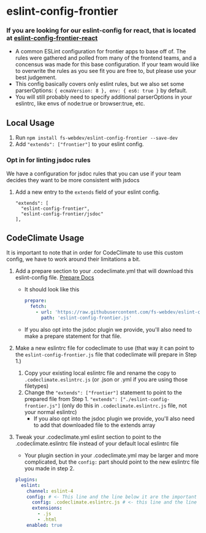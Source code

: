 # eslint-config-frontier

### If you are looking for our eslint-config for react, that is located at [eslint-config-frontier-react](https://github.com/fs-webdev/eslint-config-frontier-react)

- A common ESLint configuration for frontier apps to base off of. The rules were gathered and polled from
  many of the frontend teams, and a concensus was made for this base configuration. If your team would
  like to overwrite the rules as you see fit you are free to, but please use your best judgement.
- This config basically covers only eslint rules, but we also set some parserOptions: `{ ecmaVersion: 8 }, env: { es6: true }` by default.
- You will still probably need to specify additional parserOptions in your eslintrc, like envs of node:true or browser:true, etc.

## Local Usage

1.  Run `npm install fs-webdev/eslint-config-frontier --save-dev`
2.  Add `"extends": ["frontier"]` to your eslint config.

### Opt in for linting jsdoc rules

We have a configuration for jsdoc rules that you can use if your team decides they want to be more consistent with jsdocs

1. Add a new entry to the `extends` field of your eslint config.
    ```
    "extends": [
      "eslint-config-frontier",
      "eslint-config-frontier/jsdoc"
    ],
    ```

## CodeClimate Usage

It is important to note that in order for CodeClimate to use this custom config, we have to work around their limitations a bit.

1.  Add a prepare section to your .codeclimate.yml that will download this eslint-config file. [Prepare Docs](https://docs.codeclimate.com/docs/configuring-the-prepare-step)
    - It should look like this
      ```yaml
      prepare:
        fetch:
          - url: 'https://raw.githubusercontent.com/fs-webdev/eslint-config-frontier/master/index.js'
            path: 'eslint-config-frontier.js'
      ```
    - If you also opt into the jsdoc plugin we provide, you'll also need to make a prepare statement for that file.
2.  Make a new eslintrc file for codeclimate to use (that way it can point to the `eslint-config-frontier.js` file that codeclimate will prepare in Step 1.)

    1.  Copy your existing local eslintrc file and rename the copy to `.codeclimate.eslintrc.js` (or .json or .yml if you are using those filetypes)
    2.  Change the `"extends": ["frontier"]` statement to point to the prepared file from Step 1. `"extends": ["./eslint-config-frontier.js"]`
        (only do this in `.codeclimate.eslintrc.js` file, not your normal eslintrc)
        - If you also opt into the jsdoc plugin we provide, you'll also need to add that downloaded file to the extends array

3.  Tweak your .codeclimate.yml eslint section to point to the .codeclimate.eslintrc file instead of your default local eslintrc file
    - Your plugin section in your .codeclimate.yml may be larger and more complicated, but the `config:` part should point to the new eslintrc file you made in step 2.
    ```yaml
    plugins:
      eslint:
        channel: eslint-4
        config: # <- This line and the line below it are the important lines to add/tweak
          config: .codeclimate.eslintrc.js # <- this line and the line above it are the important lines to add/tweak
          extensions:
            - .js
            - .html
        enabled: true
    ```
